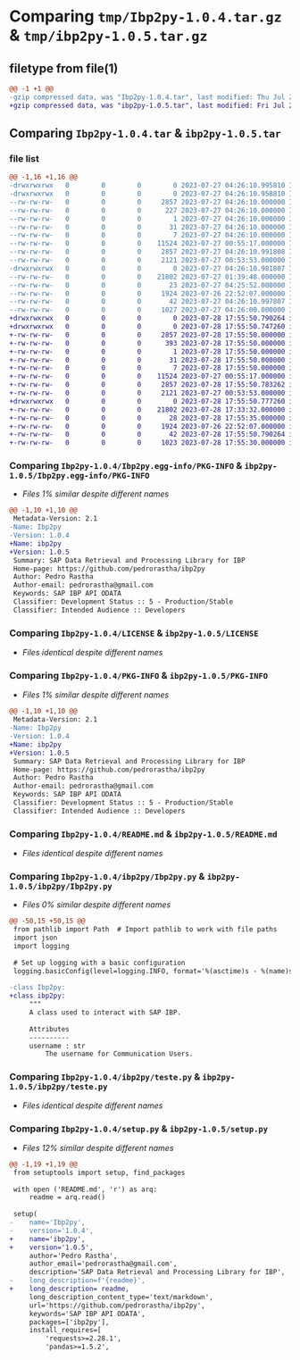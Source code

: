 # Comparing `tmp/Ibp2py-1.0.4.tar.gz` & `tmp/ibp2py-1.0.5.tar.gz`

## filetype from file(1)

```diff
@@ -1 +1 @@
-gzip compressed data, was "Ibp2py-1.0.4.tar", last modified: Thu Jul 27 04:26:11 2023, max compression
+gzip compressed data, was "ibp2py-1.0.5.tar", last modified: Fri Jul 28 17:55:50 2023, max compression
```

## Comparing `Ibp2py-1.0.4.tar` & `ibp2py-1.0.5.tar`

### file list

```diff
@@ -1,16 +1,16 @@
-drwxrwxrwx   0        0        0        0 2023-07-27 04:26:10.995810 Ibp2py-1.0.4/
-drwxrwxrwx   0        0        0        0 2023-07-27 04:26:10.958810 Ibp2py-1.0.4/Ibp2py.egg-info/
--rw-rw-rw-   0        0        0     2857 2023-07-27 04:26:10.000000 Ibp2py-1.0.4/Ibp2py.egg-info/PKG-INFO
--rw-rw-rw-   0        0        0      227 2023-07-27 04:26:10.000000 Ibp2py-1.0.4/Ibp2py.egg-info/SOURCES.txt
--rw-rw-rw-   0        0        0        1 2023-07-27 04:26:10.000000 Ibp2py-1.0.4/Ibp2py.egg-info/dependency_links.txt
--rw-rw-rw-   0        0        0       31 2023-07-27 04:26:10.000000 Ibp2py-1.0.4/Ibp2py.egg-info/requires.txt
--rw-rw-rw-   0        0        0        7 2023-07-27 04:26:10.000000 Ibp2py-1.0.4/Ibp2py.egg-info/top_level.txt
--rw-rw-rw-   0        0        0    11524 2023-07-27 00:55:17.000000 Ibp2py-1.0.4/LICENSE
--rw-rw-rw-   0        0        0     2857 2023-07-27 04:26:10.991808 Ibp2py-1.0.4/PKG-INFO
--rw-rw-rw-   0        0        0     2121 2023-07-27 00:53:53.000000 Ibp2py-1.0.4/README.md
-drwxrwxrwx   0        0        0        0 2023-07-27 04:26:10.981807 Ibp2py-1.0.4/ibp2py/
--rw-rw-rw-   0        0        0    21802 2023-07-27 01:39:48.000000 Ibp2py-1.0.4/ibp2py/Ibp2py.py
--rw-rw-rw-   0        0        0       23 2023-07-27 04:25:52.000000 Ibp2py-1.0.4/ibp2py/__init__.py
--rw-rw-rw-   0        0        0     1924 2023-07-26 22:52:07.000000 Ibp2py-1.0.4/ibp2py/teste.py
--rw-rw-rw-   0        0        0       42 2023-07-27 04:26:10.997807 Ibp2py-1.0.4/setup.cfg
--rw-rw-rw-   0        0        0     1027 2023-07-27 04:26:00.000000 Ibp2py-1.0.4/setup.py
+drwxrwxrwx   0        0        0        0 2023-07-28 17:55:50.790264 ibp2py-1.0.5/
+drwxrwxrwx   0        0        0        0 2023-07-28 17:55:50.747260 ibp2py-1.0.5/Ibp2py.egg-info/
+-rw-rw-rw-   0        0        0     2857 2023-07-28 17:55:50.000000 ibp2py-1.0.5/Ibp2py.egg-info/PKG-INFO
+-rw-rw-rw-   0        0        0      393 2023-07-28 17:55:50.000000 ibp2py-1.0.5/Ibp2py.egg-info/SOURCES.txt
+-rw-rw-rw-   0        0        0        1 2023-07-28 17:55:50.000000 ibp2py-1.0.5/Ibp2py.egg-info/dependency_links.txt
+-rw-rw-rw-   0        0        0       31 2023-07-28 17:55:50.000000 ibp2py-1.0.5/Ibp2py.egg-info/requires.txt
+-rw-rw-rw-   0        0        0        7 2023-07-28 17:55:50.000000 ibp2py-1.0.5/Ibp2py.egg-info/top_level.txt
+-rw-rw-rw-   0        0        0    11524 2023-07-27 00:55:17.000000 ibp2py-1.0.5/LICENSE
+-rw-rw-rw-   0        0        0     2857 2023-07-28 17:55:50.783262 ibp2py-1.0.5/PKG-INFO
+-rw-rw-rw-   0        0        0     2121 2023-07-27 00:53:53.000000 ibp2py-1.0.5/README.md
+drwxrwxrwx   0        0        0        0 2023-07-28 17:55:50.777260 ibp2py-1.0.5/ibp2py/
+-rw-rw-rw-   0        0        0    21802 2023-07-28 17:33:32.000000 ibp2py-1.0.5/ibp2py/Ibp2py.py
+-rw-rw-rw-   0        0        0       28 2023-07-28 17:55:35.000000 ibp2py-1.0.5/ibp2py/__init__.py
+-rw-rw-rw-   0        0        0     1924 2023-07-26 22:52:07.000000 ibp2py-1.0.5/ibp2py/teste.py
+-rw-rw-rw-   0        0        0       42 2023-07-28 17:55:50.790264 ibp2py-1.0.5/setup.cfg
+-rw-rw-rw-   0        0        0     1023 2023-07-28 17:55:30.000000 ibp2py-1.0.5/setup.py
```

### Comparing `Ibp2py-1.0.4/Ibp2py.egg-info/PKG-INFO` & `ibp2py-1.0.5/Ibp2py.egg-info/PKG-INFO`

 * *Files 1% similar despite different names*

```diff
@@ -1,10 +1,10 @@
 Metadata-Version: 2.1
-Name: Ibp2py
-Version: 1.0.4
+Name: ibp2py
+Version: 1.0.5
 Summary: SAP Data Retrieval and Processing Library for IBP
 Home-page: https://github.com/pedrorastha/ibp2py
 Author: Pedro Rastha
 Author-email: pedrorastha@gmail.com
 Keywords: SAP IBP API ODATA
 Classifier: Development Status :: 5 - Production/Stable
 Classifier: Intended Audience :: Developers
```

### Comparing `Ibp2py-1.0.4/LICENSE` & `ibp2py-1.0.5/LICENSE`

 * *Files identical despite different names*

### Comparing `Ibp2py-1.0.4/PKG-INFO` & `ibp2py-1.0.5/PKG-INFO`

 * *Files 1% similar despite different names*

```diff
@@ -1,10 +1,10 @@
 Metadata-Version: 2.1
-Name: Ibp2py
-Version: 1.0.4
+Name: ibp2py
+Version: 1.0.5
 Summary: SAP Data Retrieval and Processing Library for IBP
 Home-page: https://github.com/pedrorastha/ibp2py
 Author: Pedro Rastha
 Author-email: pedrorastha@gmail.com
 Keywords: SAP IBP API ODATA
 Classifier: Development Status :: 5 - Production/Stable
 Classifier: Intended Audience :: Developers
```

### Comparing `Ibp2py-1.0.4/README.md` & `ibp2py-1.0.5/README.md`

 * *Files identical despite different names*

### Comparing `Ibp2py-1.0.4/ibp2py/Ibp2py.py` & `ibp2py-1.0.5/ibp2py/Ibp2py.py`

 * *Files 0% similar despite different names*

```diff
@@ -50,15 +50,15 @@
 from pathlib import Path  # Import pathlib to work with file paths
 import json
 import logging
 
 # Set up logging with a basic configuration
 logging.basicConfig(level=logging.INFO, format='%(asctime)s - %(name)s - %(levelname)s - %(message)s')
 
-class Ibp2py:
+class ibp2py:
     """
     A class used to interact with SAP IBP.
 
     Attributes
     ----------
     username : str
         The username for Communication Users.
```

### Comparing `Ibp2py-1.0.4/ibp2py/teste.py` & `ibp2py-1.0.5/ibp2py/teste.py`

 * *Files identical despite different names*

### Comparing `Ibp2py-1.0.4/setup.py` & `ibp2py-1.0.5/setup.py`

 * *Files 12% similar despite different names*

```diff
@@ -1,19 +1,19 @@
 from setuptools import setup, find_packages
 
 with open ('README.md', 'r') as arq:
     readme = arq.read()
 
 setup(
-    name='Ibp2py',
-    version='1.0.4',
+    name='ibp2py',
+    version='1.0.5',
     author='Pedro Rastha',
     author_email='pedrorastha@gmail.com',
     description='SAP Data Retrieval and Processing Library for IBP',
-    long_description=f'{readme}',
+    long_description= readme,
     long_description_content_type='text/markdown',
     url='https://github.com/pedrorastha/ibp2py',
     keywords='SAP IBP API ODATA',
     packages=['ibp2py'],
     install_requires=[
         'requests>=2.28.1',
         'pandas>=1.5.2',
```

